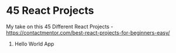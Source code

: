 # 45 React Projects

My take on this 45 Different React Projects - https://contactmentor.com/best-react-projects-for-beginners-easy/

1. Hello World App

